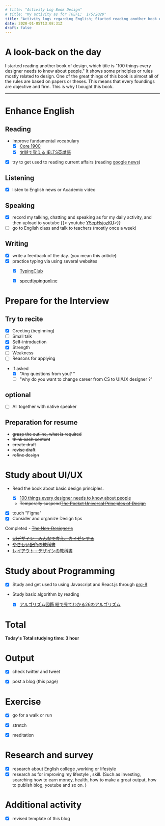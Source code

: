 ```yaml
---
# title: "Activity Log Book Design"
# title: "My activity as for TOEFL;  1/5/2020"
title: "Activity logs regarding English; Started reading another book of design"
date: 2020-01-05T13:08:31Z
draft: false
---
```


# A look-back on the day


I started reading another book of design, which title is "100 things every designer needs to know about people." It shows some principles or rules mostly related to design. One of the great things of this book is almost all of the rules are based on papers or theses. This means that every foundings are objective and firm. This is why I bought this book. 

---



# Enhance English

## Reading

- Improve fundamental vocabulary
  - [x] [Core 1900](https://www.amazon.co.jp/dp/4862900747/)
  - [x] [文脈で覚える IELTS英単語 ](https://www.amazon.co.jp/dp/4887246226/)
- [x] try to get used to reading current affairs (reading [google news](https://news.google.com/))

## Listening

- [x] listen to English news or Academic video 

## Speaking

- [x] record my talking, chatting and speaking as for my daily activity, and then upload to youtube
  {{< youtube [Y5epHsjozKU](https://youtu.be/Y5epHsjozKU)>}}
- [ ] go to English class and talk to teachers (mostly once a week)

## Writing

- [x] write a feedback of the day. (you mean this ariticle)
- [x] practice typing via using several websites
  - [x] [TypingClub](https://www.typingclub.com)
  - [x] [speedtypingonline](https://www.speedtypingonline.com/games/type-the-alphabet.php)


# Prepare for the Interview

## Try to recite

- [x] Greeting (beginning)
- [ ] Small talk
- [x] Self-introduction
- [x] Strength
- [ ] Weakness
- [ ] Reasons for applying
- If asked
  - [x] "Any questions from you? "
  - [ ] "why do you want to change career from CS to UI/UX designer ?"

## optional

- [ ] All together with native speaker

## Preparation for resume

  -  ~~grasp the outline, what is required~~
  -  ~~think each content~~
  -  ~~create draft~~
  -  ~~revise draft~~
  -  ~~refine design~~



# Study about UI/UX

- Read the book about basic design principles.

  - [x] [100 things every designer needs to know about people](https://www.amazon.com/dp/4873115574)
  - ~~Temporally suspend[The Pocket Universal Principles of Design](https://www.amazon.com/dp/1631590405/)~~
- [x] touch "Figma"
- [x] Consider and organize Design tips

Completed
    - ~~[The Non-Designer's](https://www.amazon.com/dp/0133966151/)~~

- ~~[UIデザイン　みんなで考え、カイゼンする](https://www.amazon.co.jp/dp/B07PQF8TBW/)~~
- ~~[やさしい配色の教科書](https://www.amazon.co.jp/dp/4844367714/)~~
- ~~[レイアウト・デザインの教科書](https://www.amazon.co.jp/dp/B07NYN1681/)~~

# Study about Programming

- [x] Study and get used to using Javascript and React.js through [prg-8](https://prog-8.com/) 
- Study basic algorithm by reading
  - [x] [アルゴリズム図鑑 絵で見てわかる26のアルゴリズム](https://www.amazon.co.jp/gp/product/4798149772/)


# Total

**Today's Total studying time:  3   hour**



# Output

- [x] check twitter and tweet

- [x] post a blog (this page)

  

# Exercise

- [x] go for a walk or run

- [x] stretch

- [x] meditation

  


# Research and survey

- [x] research about English college ,working or lifestyle
- [x] research as for improving my lifestyle , skill. (Such as investing, searching how to earn money, health, how to make a great output, how to publish blog, youtube and so on. )

# Additional activity

- [x] revised template of this blog